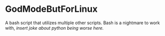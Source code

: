 # GodModeButForLinux
A bash script that utilizes multiple other scripts. Bash is a nightmare to work with, *insert joke about python being worse here.*
